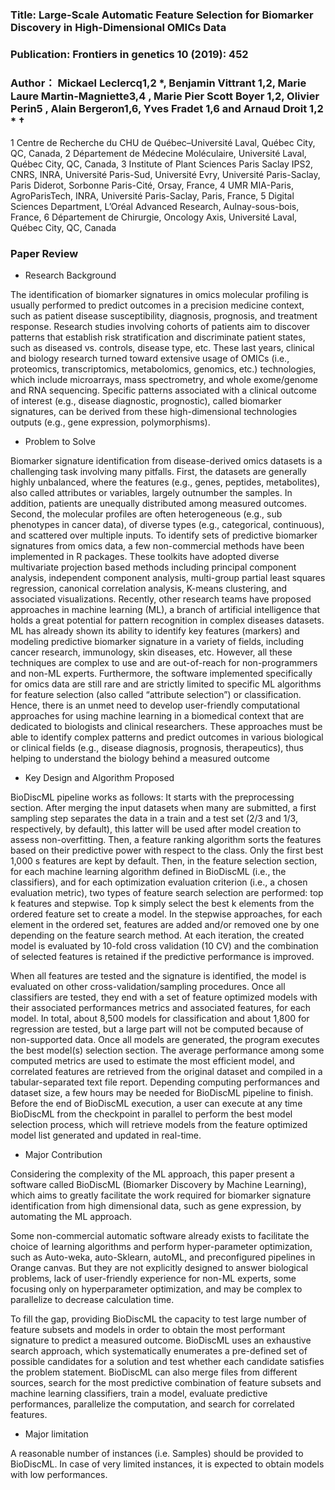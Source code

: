
### Title: Large-Scale Automatic Feature Selection for Biomarker Discovery in High-Dimensional OMICs Data


### Publication: Frontiers in genetics 10 (2019): 452

### Author： Mickael Leclercq1,2 *, Benjamin Vittrant 1,2, Marie Laure Martin-Magniette3,4 , Marie Pier Scott Boyer 1,2, Olivier Perin5 , Alain Bergeron1,6, Yves Fradet 1,6 and Arnaud Droit 1,2 * † 

1 Centre de Recherche du CHU de Québec–Université Laval, Québec City, QC, Canada,
2 Département de Médecine Moléculaire, Université Laval, Québec City, QC, Canada, 
3 Institute of Plant Sciences Paris Saclay IPS2, CNRS, INRA, Université Paris-Sud, Université Evry, Université Paris-Saclay, Paris Diderot, Sorbonne Paris-Cité, Orsay, France, 
4 UMR MIA-Paris, AgroParisTech, INRA, Université Paris-Saclay, Paris, France, 
5 Digital Sciences Department, L’Oréal Advanced Research, Aulnay-sous-bois, France, 
6 Département de Chirurgie, Oncology Axis, Université Laval, Québec City, QC, Canada

  
### Paper Review
- Research Background

The identification of biomarker signatures in omics molecular profiling is usually performed to predict outcomes in a precision medicine context, such as patient disease susceptibility, diagnosis, prognosis, and treatment response. Research studies involving cohorts of patients aim to discover patterns that establish risk stratification and discriminate patient states, such as diseased vs. controls, disease type, etc. These last years, clinical and biology research turned toward extensive usage of OMICs (i.e., proteomics, transcriptomics, metabolomics, genomics, etc.) technologies, which include microarrays, mass spectrometry, and whole exome/genome and RNA sequencing. Specific patterns associated with a clinical outcome of interest (e.g., disease diagnostic, prognostic), called biomarker signatures, can be derived from these high-dimensional technologies outputs (e.g., gene expression, polymorphisms).




- Problem to Solve

Biomarker signature identification from disease-derived omics datasets is a challenging task involving many pitfalls. First, the datasets are generally highly unbalanced, where the features (e.g., genes, peptides, metabolites), also called attributes or variables, largely outnumber the samples. In addition, patients are unequally distributed among measured outcomes. Second, the molecular profiles are often heterogeneous (e.g., sub phenotypes in cancer data), of diverse types (e.g., categorical, continuous), and scattered over multiple inputs. To identify sets of predictive biomarker signatures from omics data, a few non-commercial methods have been implemented in R packages. These toolkits have adopted diverse multivariate projection based methods including principal component analysis, independent component analysis, multi-group partial least squares regression, canonical correlation analysis, K-means clustering, and associated visualizations. Recently, other research teams have proposed approaches in machine learning (ML), a branch of artificial intelligence that holds a great potential for pattern recognition in complex diseases datasets. ML has already shown its ability to identify key features (markers) and modeling predictive biomarker signature in a variety of fields, including cancer research, immunology, skin diseases, etc. However, all these techniques are complex to use and are out-of-reach for non-programmers and non-ML experts. Furthermore, the software implemented specifically for omics data are still rare and are strictly limited to specific ML algorithms for feature selection (also called “attribute selection”) or classification. Hence, there is an unmet need to develop user-friendly computational approaches for using machine learning in a biomedical context that are dedicated to biologists and clinical researchers. These approaches must be able to identify complex patterns and predict outcomes in various biological or clinical fields (e.g., disease diagnosis, prognosis, therapeutics), thus helping to understand the biology behind a measured outcome


- Key Design and Algorithm Proposed

BioDiscML pipeline works as follows: It starts with the preprocessing section. After merging the input datasets when many are submitted, a first sampling step separates the data in a train and a test set (2/3 and 1/3, respectively, by default), this latter will be used after model creation to assess non-overfitting. Then, a feature ranking algorithm sorts the features based on their predictive power with respect to the class. Only the first best 1,000 s features are kept by default. Then, in the feature selection section, for each machine learning algorithm defined in BioDiscML (i.e., the classifiers), and for each optimization evaluation criterion (i.e., a chosen evaluation metric), two types of feature search selection are performed: top k features and stepwise. Top k simply select the best k elements from the ordered feature set to create a model. In the stepwise approaches, for each element in the ordered set, features are added and/or removed one by one depending on the feature search method. At each iteration, the created model is evaluated by 10-fold cross validation (10 CV) and the combination of selected features is retained if the predictive performance is improved. 

When all features are tested and the signature is identified, the model is evaluated on other cross-validation/sampling procedures. Once all classifiers are tested, they end with a set of feature optimized models with their associated performances metrics and associated features, for each model. In total, about 8,500 models for classification and about 1,800 for regression are tested, but a large part will not be computed because of non-supported data. Once all models are generated, the program executes the best model(s) selection section. The average performance among some computed metrics are used to estimate the most efficient model, and correlated features are retrieved from the original dataset and compiled in a tabular-separated text file report. Depending computing performances and dataset size, a few hours may be needed for BioDiscML pipeline to finish. Before the end of BioDiscML execution, a user can execute at any time BioDiscML from the checkpoint in parallel to perform the best model selection process, which will retrieve models from the feature optimized model list generated and updated in real-time.


- Major Contribution

Considering the complexity of the ML approach, this paper present a software called BioDiscML (Biomarker Discovery by Machine Learning), which aims to greatly facilitate the work required for biomarker signature identification from high dimensional data, such as gene expression, by automating the ML approach.

Some non-commercial automatic software already exists to facilitate the choice of learning algorithms and perform hyper-parameter optimization, such as Auto-weka, auto-Sklearn, autoML, and preconfigured pipelines in Orange canvas. But they are not explicitly designed to answer biological problems, lack of user-friendly experience for non-ML experts, some focusing only on hyperparameter optimization, and may be complex to parallelize to decrease calculation time. 

To fill the gap, providing BioDiscML the capacity to test large number of feature subsets and models in order to obtain the most performant signature to predict a measured outcome. BioDiscML uses an exhaustive search approach, which systematically enumerates a pre-defined set of possible candidates for a solution and test whether each candidate satisfies the problem statement. BioDiscML can also merge files from different sources, search for the most predictive combination of feature subsets and machine learning classifiers, train a model, evaluate predictive performances, parallelize the computation, and search for correlated features. 

- Major limitation

A reasonable number of instances (i.e. Samples) should be provided to BioDiscML. In case of very limited instances, it is expected to obtain models with low performances.
